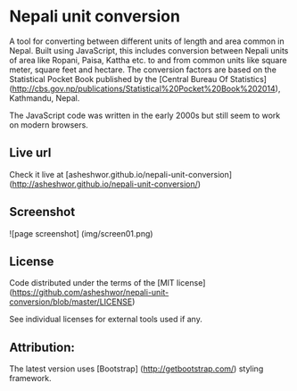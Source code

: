 # Nepali unit conversion

A tool for converting between different units of length and area common in Nepal. Built using JavaScript, this includes conversion between Nepali units of area like Ropani, Paisa, Kattha etc. to and from common units like square meter, square feet and hectare. The conversion factors are based on the Statistical Pocket Book published by the [Central Bureau Of Statistics] (http://cbs.gov.np/publications/Statistical%20Pocket%20Book%202014), Kathmandu, Nepal.

The JavaScript code was written in the early 2000s but still seem to work on modern browsers.

## Live url

Check it live at [asheshwor.github.io/nepali-unit-conversion] (http://asheshwor.github.io/nepali-unit-conversion/)

## Screenshot

![page screenshot] (img/screen01.png)

## License

Code distributed under the terms of the [MIT license] (https://github.com/asheshwor/nepali-unit-conversion/blob/master/LICENSE)

See individual licenses for external tools used if any.

## Attribution:

The latest version uses [Bootstrap] (http://getbootstrap.com/) styling framework.

